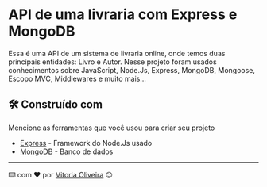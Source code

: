 # API de uma livraria com Express e MongoDB

Essa é uma API de um sistema de livraria online, onde temos duas principais entidades: Livro e Autor. 
Nesse projeto foram usados conhecimentos sobre JavaScript, Node.Js, Express, MongoDB, Mongoose, Escopo MVC, Middlewares e muito mais...

## 🛠️ Construído com

Mencione as ferramentas que você usou para criar seu projeto

* [Express](https://expressjs.com/pt-br/) - Framework do Node.Js usado
* [MongoDB](https://www.mongodb.com/) - Banco de dados

---
⌨️ com ❤️ por [Vitoria Oliveira](https://github.com/vitoriaoliveira27) 😊
